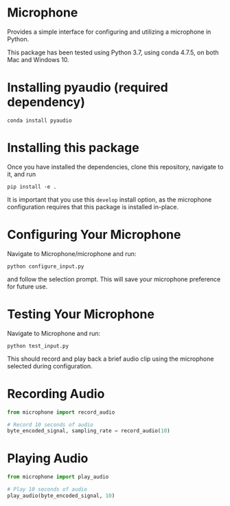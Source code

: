 # Microphone

Provides a simple interface for configuring and utilizing a microphone in Python.

This package has been tested using Python 3.7, using conda 4.7.5, on both Mac and Windows 10.

# Installing pyaudio (required dependency)
```shell
conda install pyaudio
```

# Installing this package
Once you have installed the dependencies, clone this repository, navigate to it, and run

```shell
pip install -e .
```
It is important that you use this `develop` install option, as the microphone configuration requires that
this package is installed in-place.

# Configuring Your Microphone
Navigate to Microphone/microphone and run:
```shell
python configure_input.py
```
and follow the selection prompt. This will save your microphone preference for future use.

# Testing Your Microphone
Navigate to Microphone and run:
```shell
python test_input.py
```
This should record and play back a brief audio clip using the microphone selected during configuration.

# Recording Audio
```python
from microphone import record_audio

# Record 10 seconds of audio
byte_encoded_signal, sampling_rate = record_audio(10)
```

# Playing Audio
```python
from microphone import play_audio

# Play 10 seconds of audio
play_audio(byte_encoded_signal, 10)
```
